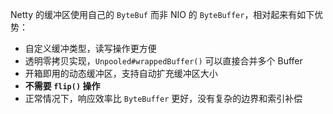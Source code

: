 Netty 的缓冲区使用自己的 `ByteBuf` 而非 NIO 的 `ByteBuffer`，相对起来有如下优势：
* 自定义缓冲类型，读写操作更方便
* 透明零拷贝实现，`Unpooled#wrappedBuffer()` 可以直接合并多个 Buffer 
* 开箱即用的动态缓冲区，支持自动扩充缓冲区大小
* **不需要 `flip()` 操作**
* 正常情况下，响应效率比 `ByteBuffer` 更好，没有复杂的边界和索引补偿
